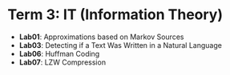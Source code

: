 # Term 3: IT (Information Theory)

- **Lab01**: Approximations based on Markov Sources
- **Lab03**: Detecting if a Text Was Written in a Natural Language
- **Lab06**: Huffman Coding
- **Lab07**: LZW Compression
